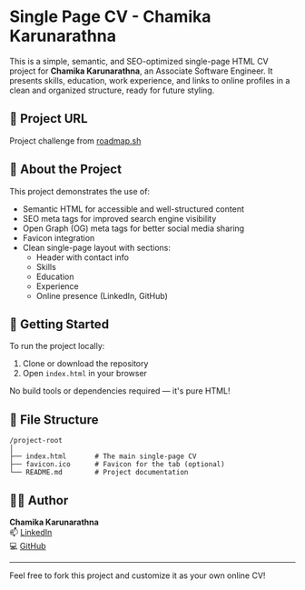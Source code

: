 # Single Page CV - Chamika Karunarathna

This is a simple, semantic, and SEO-optimized single-page HTML CV project for **Chamika Karunarathna**, an Associate Software Engineer. It presents skills, education, work experience, and links to online profiles in a clean and organized structure, ready for future styling.

## 🔗 Project URL

Project challenge from [roadmap.sh](https://roadmap.sh/projects/single-page-cv)

## 💼 About the Project

This project demonstrates the use of:

- Semantic HTML for accessible and well-structured content
- SEO meta tags for improved search engine visibility
- Open Graph (OG) meta tags for better social media sharing
- Favicon integration
- Clean single-page layout with sections:
  - Header with contact info
  - Skills
  - Education
  - Experience
  - Online presence (LinkedIn, GitHub)

## 🚀 Getting Started

To run the project locally:

1. Clone or download the repository
2. Open `index.html` in your browser

No build tools or dependencies required — it's pure HTML!

## 📁 File Structure

```
/project-root
│
├── index.html       # The main single-page CV
├── favicon.ico      # Favicon for the tab (optional)
└── README.md        # Project documentation
```

## 👨‍💻 Author

**Chamika Karunarathna**  
📫 [LinkedIn](https://www.linkedin.com/in/chamika-karunarathna)  
💻 [GitHub](https://github.com/ChamikaKarunarathna)

---

Feel free to fork this project and customize it as your own online CV!
